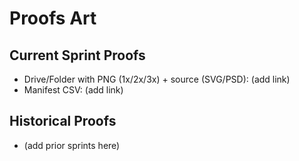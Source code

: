 ﻿# Proofs  Art

## Current Sprint Proofs
- Drive/Folder with PNG (1x/2x/3x) + source (SVG/PSD): (add link)
- Manifest CSV: (add link)

## Historical Proofs
- (add prior sprints here)
